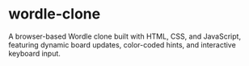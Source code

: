 # wordle-clone
A browser-based Wordle clone built with HTML, CSS, and JavaScript, featuring dynamic board updates, color-coded hints, and interactive keyboard input.
